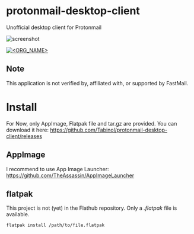 # protonmail-desktop-client

Unofficial desktop client for Protonmail

![screenshot](md/protonmail-desktop-client.png)

[![<ORG_NAME>](https://circleci.com/gh/Tabinol/protonmail-desktop-client.svg?style=svg)](https://app.circleci.com/pipelines/github/Tabinol/protonmail-desktop-client?branch=main)

## Note

This application is not verified by, affiliated with, or supported by FastMail.

# Install

For Now, only AppImage, Flatpak file and tar.gz are provided. You can download it here: https://github.com/Tabinol/protonmail-desktop-client/releases

## AppImage

I recommend to use App Image Launcher: https://github.com/TheAssassin/AppImageLauncher

## flatpak

This project is not (yet) in the Flathub repository. Only a _.flatpak_ file is available.

    flatpak install /path/to/file.flatpak
